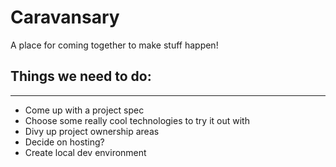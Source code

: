 # Caravansary

A place for coming together to make stuff happen!

## Things we need to do:
-------

- Come up with a project spec
- Choose some really cool technologies to try it out with
- Divy up project ownership areas
- Decide on hosting?
- Create local dev environment
